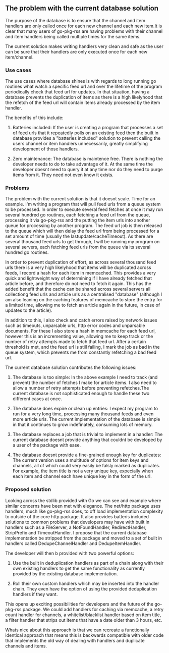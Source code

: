 
## The problem with the current database solution

The purpose of the database is to ensure that the channel and item handlers are only called once for each new channel and each new item.It is clear that many users of go-pkg-rss are having problems with their channel and item handlers being called multiple times for the same items.

The current solution makes writing handlers very clean and safe as the user can be sure that their handlers are only executed once for each new item/channel.

### Use cases ###

The use cases where database shines is with regards to long running go routines what watch a specific feed url and over the lifetime of the program periodically check that feed url for updates. In that situation, having a database prevents the duplication of items as there is a high likelyhood that the refetch of the feed url will contain items already processed by the item handler.

The benefits of this include:

1) Batteries included: If the user is creating a program that processes a set of feed urls that it repeatedly polls on an existing feed then the built in database provides a "batteries included" solution to prevent calling the users channel or item handlers unnecessarily, greatly simplifying development of those handlers.

2) Zero maintenance: The database is maintence free. There is nothing the developer needs to do to take advantage of it. At the same time the developer doesnt need to query it at any time nor do they need to purge items from it. They need not even know it exists.

### Problems

The problem with the current solution is that it doesnt scale. Time for an example. I'm writing a program that will pull feed urls from a queue system to be processed. In order to execute several feed fetches at once it may run several hundred go routines, each fetching a feed url from the queue, processing it via go-pkg-rss and the putting the item urls into another queue for processing by another program. The feed url job is then released to the queue which will then delay the feed url from being processed for a set amount of time (usually the lastupdate/cacheTimeout). As there are several thousand feed urls to get through, I will be running my program on several servers, each fetching feed urls from the queue via its several hundred go routines.

In order to prevent duplication of effort, as across several thousand feed urls there is a very high likelyhood that items will be duplicated across feeds, I record a hash for each item in memcached. This provides a very quick and lightweight way of determining if I have already fetched that article before, and therefore do not need to fetch it again. This has the added benefit that the cache can be shared across several servers all collectiong feed urls and article urls as a centralised "database" (although I am also leaning on the caching features of memcache to store the entry for a limited time, allowing me to fetch an article again in the future, in case of updates to the article).

In addition to this, I also check and catch errors raised by network issues such as timeouts, unparsable urls, http error codes and unparsable documents. For these I also store a hash in memcache for each feed url, however this is an incrementing value, allowing me to keep track or the number of retry attempts made to fetch that feed url. After a certain threshold is met, and the feed url is still failing, I mark the job as bad in the queue system, which prevents me from constantly refetching a bad feed url.

The current database solution contributes the following issues:

1) The database is too simple: In the above example I need to track (and prevent) the number of fetches I make for article items. I also need to allow a number of retry attempts before preventing refetches.The current database is not sophisticated enough to handle these two different cases at once.

2) The database does expire or clean up entries: I expect my program to run for a very long time, processing many thousand feeds and even more article urls. The current implementation of the database is simple in that it continues to grow indefinately, consuming lots of memory.

3) The database replaces a job that is trivial to implement in a handler: The current database doesnt provide anything that couldnt be developed by a user of the package with ease.

4) The database doesnt provide a fine-grained enough key for duplicates: The current version uses a multitude of options for item keys and channels, all of which could very easily be falsly marked as duplicates. For example, the item title is not a very unique key, expecially when each item and channel each have unique key in the form of the url.

### Proposed solution

Looking across the stdlib provided with Go we can see and example where similar concerns have been met with elegance. The net/http package uses handlers, much like go-pkg-rss does, to off load implementation complexity to outside of the core http package. It also provides batteris included solutions to common problems that developers may have with built in handlers such as a FileServer, a NotFoundHandler, RedirectHandler, StripPrefix and TimeoutHandler. I propose that the current database implementation be stripped from the package and moved to a set of built in handlers called DedupeChannelHandler and DedupeItemHandler.

The developer will then b provided with two powerful options:

1) Use the built in deduplication handlers as part of a chain along with their own existing handlers to get the same functionality as currently provided by the existing database implementation.

2) Roll their own custom handlers which may be inserted into the handler chain. They even have the option of using the provided deduplication handlers if they want.

This opens up exciting possibilities for developers and the future of the go-pkg-rss package. We could add handlers for caching via memcache, a retry count handler for channels, a whitelist/blacklist handler based on item title, a filter handler that strips out items that have a date older than 3 hours, etc.

Whats nice about this approach is that we can recreate a functionally identical approach that means this is backwards compatible with older code that implements the old way of dealing with handlers and duplicate channels and items.
